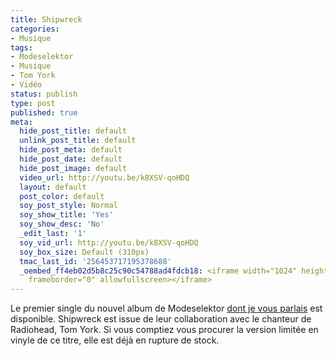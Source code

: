 ```yaml
---
title: Shipwreck
categories:
- Musique
tags:
- Modeselektor
- Musique
- Tom York
- Vidéo
status: publish
type: post
published: true
meta:
  hide_post_title: default
  unlink_post_title: default
  hide_post_meta: default
  hide_post_date: default
  hide_post_image: default
  video_url: http://youtu.be/k8XSV-qoHDQ
  layout: default
  post_color: default
  soy_post_style: Normal
  soy_show_title: 'Yes'
  soy_show_desc: 'No'
  _edit_last: '1'
  soy_vid_url: http://youtu.be/k8XSV-qoHDQ
  soy_box_size: Default (310px)
  tmac_last_id: '256453717195378688'
  _oembed_ff4eb02d5b8c25c90c54788ad4fdcb18: <iframe width="1024" height="576" src="http://www.youtube.com/embed/k8XSV-qoHDQ?fs=1&feature=oembed"
    frameborder="0" allowfullscreen></iframe>
---
```

Le premier single du nouvel album de Modeselektor <a href="http://www.clicclac.ch/2011/10/06/modeselektor-monkeytown/">dont je vous parlais</a> est disponible.
Shipwreck est issue de leur collaboration avec le chanteur de Radiohead, Tom York. Si vous comptiez vous procurer la version limitée en vinyle de ce titre, elle est déjà en rupture de stock.
